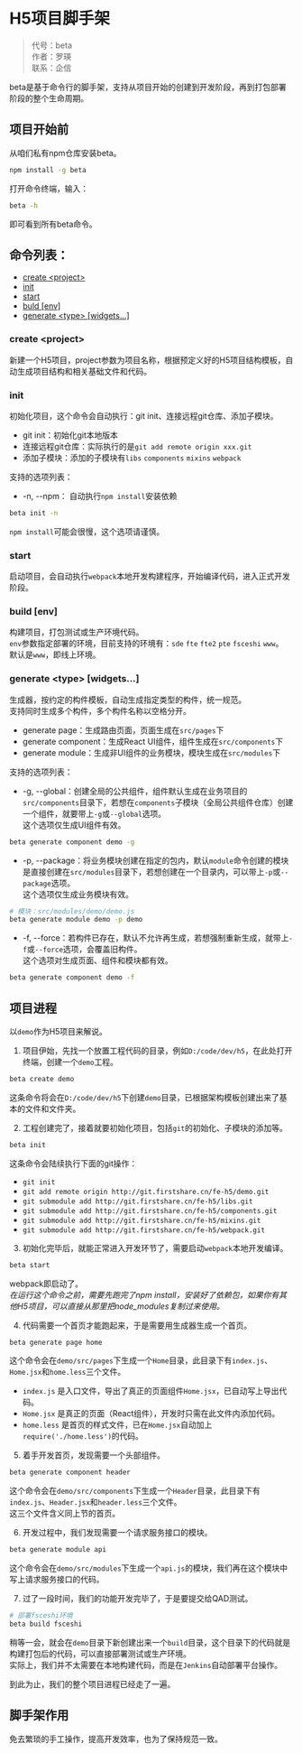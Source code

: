 # H5项目脚手架
> 代号：beta  
> 作者：罗瑛  
> 联系：企信

beta是基于命令行的脚手架，支持从项目开始的创建到开发阶段，再到打包部署阶段的整个生命周期。  

## 项目开始前
从咱们私有npm仓库安装beta。
```bash
npm install -g beta
```
打开命令终端，输入：
```bash
beta -h
```
即可看到所有beta命令。

## 命令列表：
* [create &lt;project&gt;](#create-project)
* [init](#init)
* [start](#start)
* [buld [env]](#build-env)
* [generate &lt;type&gt; [widgets...]](#generate-type-widgets)

### create &lt;project&gt;
新建一个H5项目，project参数为项目名称，根据预定义好的H5项目结构模板，自动生成项目结构和相关基础文件和代码。

### init
初始化项目，这个命令会自动执行：git init、连接远程git仓库、添加子模块。  
* git init：初始化git本地版本
* 连接远程git仓库：实际执行的是`git add remote origin xxx.git`
* 添加子模块：添加的子模块有`libs` `components` `mixins` `webpack`

支持的选项列表：
* -n, --npm： 自动执行`npm install`安装依赖  
```bash
beta init -n
```
`npm install`可能会很慢，这个选项请谨慎。

### start
启动项目，会自动执行`webpack`本地开发构建程序，开始编译代码，进入正式开发阶段。

### build [env]
构建项目，打包测试或生产环境代码。  
`env`参数指定部署的环境，目前支持的环境有：`sde` `fte` `fte2` `pte` `fsceshi` `www`。  
默认是`www`，即线上环境。

### generate &lt;type&gt; [widgets...]
生成器，按约定的构件模板，自动生成指定类型的构件，统一规范。  
支持同时生成多个构件，多个构件名称以空格分开。  
* generate page：生成路由页面，页面生成在`src/pages`下
* generate component：生成React UI组件，组件生成在`src/components`下
* generate module：生成非UI组件的业务模块，模块生成在`src/modules`下

支持的选项列表：
* -g, --global：创建全局的公共组件，组件默认生成在业务项目的`src/components`目录下，若想在`components`子模块（全局公共组件仓库）创建一个组件，就要带上`-g`或`--global`选项。  
这个选项仅生成UI组件有效。  
```bash
beta generate component demo -g
```
* -p, --package：将业务模块创建在指定的包内，默认`module`命令创建的模块是直接创建在`src/modules`目录下，若想创建在一个目录内，可以带上`-p`或`--package`选项。  
这个选项仅生成业务模块有效。  
```bash
# 模块：src/modules/demo/demo.js
beta generate module demo -p demo
```
* -f, --force：若构件已存在，默认不允许再生成，若想强制重新生成，就带上`-f`或`--force`选项，会覆盖旧构件。  
这个选项对生成页面、组件和模块都有效。  
```bash
beta generate component demo -f
```

## 项目进程
以`demo`作为H5项目来解说。
1. 项目伊始，先找一个放置工程代码的目录，例如`D:/code/dev/h5`，在此处打开终端，创建一个`demo`工程。
```bash
beta create demo
```
这条命令将会在`D:/code/dev/h5`下创建`demo`目录，已根据架构模板创建出来了基本的文件和文件夹。

2. 工程创建完了，接着就要初始化项目，包括`git`的初始化、子模块的添加等。
```bash
beta init
```
这条命令会陆续执行下面的git操作：
 * `git init`
 * `git add remote origin http://git.firstshare.cn/fe-h5/demo.git`
 * `git submodule add http://git.firstshare.cn/fe-h5/libs.git`
 * `git submodule add http://git.firstshare.cn/fe-h5/components.git`
 * `git submodule add http://git.firstshare.cn/fe-h5/mixins.git`
 * `git submodule add http://git.firstshare.cn/fe-h5/webpack.git`

3. 初始化完毕后，就能正常进入开发环节了，需要启动`webpack`本地开发编译。
```bash
beta start
```
webpack即启动了。  
*在运行这个命令之前，需要先跑完了npm install，安装好了依赖包，如果你有其他H5项目，可以直接从那里把node_modules复制过来使用。*

4. 代码需要一个首页才能跑起来，于是需要用生成器生成一个首页。
```bash
beta generate page home
```
这个命令会在`demo/src/pages`下生成一个`Home`目录，此目录下有`index.js`、`Home.jsx`和`home.less`三个文件。  
 * `index.js` 是入口文件，导出了真正的页面组件`Home.jsx`，已自动写上导出代码。  
 * `Home.jsx` 是真正的页面（React组件），开发时只需在此文件内添加代码。
 * `home.less` 是首页的样式文件，已在`Home.jsx`自动加上`require('./home.less')`的代码。

5. 着手开发首页，发现需要一个头部组件。
```bash
beta generate component header
```
这个命令会在`demo/src/components`下生成一个`Header`目录，此目录下有`index.js`、`Header.jsx`和`header.less`三个文件。  
这三个文件含义同上节的首页。

6. 开发过程中，我们发现需要一个请求服务接口的模块。
```bash
beta generate module api
```
这个命令会在`demo/src/modules`下生成一个`api.js`的模块，我们再在这个模块中写上请求服务接口的代码。

7. 过了一段时间，我们的功能开发完毕了，于是要提交给QAD测试。
```bash
# 部署fsceshi环境
beta build fsceshi
```
稍等一会，就会在`demo`目录下新创建出来一个`build`目录，这个目录下的代码就是构建打包后的代码，可以直接部署测试或生产环境。  
实际上，我们并不太需要在本地构建代码，而是在`Jenkins`自动部署平台操作。

到此为止，我们的整个项目进程已经走了一遍。

## 脚手架作用
免去繁琐的手工操作，提高开发效率，也为了保持规范一致。
